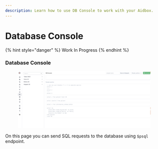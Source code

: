 ```yaml
---
description: Learn how to use DB Console to work with your Aidbox.
---
```


# Database Console

{% hint style="danger" %}
Work In Progress
{% endhint %}

### Database Console

<figure><img src="../../../.gitbook/assets/664e0474-7d1a-43b1-8b09-0b92412a225b.png" alt=""><figcaption></figcaption></figure>

On this page you can send SQL requests to the database using `$psql` endpoint.

